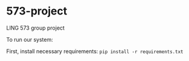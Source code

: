 # 573-project
LING 573 group project

To run our system:

First, install necessary requirements: `pip install -r requirements.txt`

